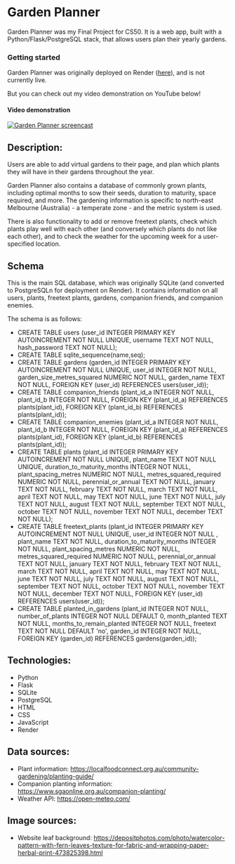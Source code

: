 # Garden Planner
Garden Planner was my Final Project for CS50. It is a web app, built with a Python/Flask/PostgreSQL stack, that allows users plan their yearly gardens. 

### Getting started
Garden Planner was originally deployed on Render ([here](https://garden-planner-2spe.onrender.com/)), and is not currently live.  

But you can check out my video demonstration on YouTube below! 

#### Video demonstration
[![Garden Planner screencast](https://img.youtube.com/vi/4ROhMB_EX68/0.jpg)](https://www.youtube.com/watch?v=4ROhMB_EX68)

## Description:
Users are able to add virtual gardens to their page, and plan which plants they will have in their gardens throughout the year.

Garden Planner also contains a database of commonly grown plants, including optimal months to sow their seeds, duration to maturity, space required, and more. The gardening information is specific to north-east Melbourne (Australia) - a temperate zone - and the metric system is used.

There is also functionality to add or remove freetext plants, check which plants play well with each other (and conversely which plants do not like each other), and to check the weather for the upcoming week for a user-specified location.

## Schema
This is the main SQL database, which was originally SQLite (and converted to PostgreSQLn for deployment on Render). It contains information on all users, plants, freetext plants, gardens, companion friends, and companion enemies.

The schema is as follows:
- CREATE TABLE users (user_id INTEGER PRIMARY KEY AUTOINCREMENT NOT NULL UNIQUE, username TEXT NOT NULL, hash_password TEXT NOT NULL);
- CREATE TABLE sqlite_sequence(name,seq);
- CREATE TABLE gardens (garden_id INTEGER PRIMARY KEY AUTOINCREMENT NOT NULL UNIQUE, user_id INTEGER NOT NULL, garden_size_metres_squared NUMERIC NOT NULL, garden_name TEXT NOT NULL, FOREIGN KEY (user_id) REFERENCES users(user_id));
- CREATE TABLE companion_friends (plant_id_a INTEGER NOT NULL, plant_id_b INTEGER NOT NULL, FOREIGN KEY (plant_id_a) REFERENCES plants(plant_id), FOREIGN KEY (plant_id_b) REFERENCES plants(plant_id));
- CREATE TABLE companion_enemies (plant_id_a INTEGER NOT NULL, plant_id_b INTEGER NOT NULL, FOREIGN KEY (plant_id_a) REFERENCES plants(plant_id), FOREIGN KEY (plant_id_b) REFERENCES plants(plant_id));
- CREATE TABLE plants (plant_id INTEGER PRIMARY KEY AUTOINCREMENT NOT NULL UNIQUE, plant_name TEXT NOT NULL UNIQUE, duration_to_maturity_months INTEGER NOT NULL, plant_spacing_metres NUMERIC NOT NULL, metres_squared_required NUMERIC NOT NULL, perennial_or_annual TEXT NOT NULL, january TEXT NOT NULL, february TEXT NOT NULL, march TEXT NOT NULL, april TEXT NOT NULL, may TEXT NOT NULL, june TEXT NOT NULL, july TEXT NOT NULL, august TEXT NOT NULL, september TEXT NOT NULL, october TEXT NOT NULL, november TEXT NOT NULL, december TEXT NOT NULL);
- CREATE TABLE freetext_plants (plant_id INTEGER PRIMARY KEY AUTOINCREMENT NOT NULL UNIQUE, user_id INTEGER NOT NULL , plant_name TEXT NOT NULL, duration_to_maturity_months INTEGER NOT NULL, plant_spacing_metres NUMERIC NOT NULL, metres_squared_required NUMERIC NOT NULL, perennial_or_annual TEXT NOT NULL, january TEXT NOT NULL, february TEXT NOT NULL, march TEXT NOT NULL, april TEXT NOT NULL, may TEXT NOT NULL, june TEXT NOT NULL, july TEXT NOT NULL, august TEXT NOT NULL, september TEXT NOT NULL, october TEXT NOT NULL, november TEXT NOT NULL, december TEXT NOT NULL, FOREIGN KEY (user_id) REFERENCES users(user_id));
- CREATE TABLE planted_in_gardens (plant_id INTEGER NOT NULL, number_of_plants INTEGER NOT NULL DEFAULT 0, month_planted TEXT NOT NULL, months_to_remain_planted INTEGER NOT NULL, freetext TEXT NOT NULL DEFAULT 'no', garden_id INTEGER NOT NULL, FOREIGN KEY (garden_id) REFERENCES gardens(garden_id));

## Technologies:
- Python 
- Flask 
- SQLite
- PostgreSQL 
- HTML
- CSS
- JavaScript
- Render

## Data sources:
- Plant information: https://localfoodconnect.org.au/community-gardening/planting-guide/
- Companion planting information: https://www.sgaonline.org.au/companion-planting/
- Weather API: https://open-meteo.com/

## Image sources:
- Website leaf background: https://depositphotos.com/photo/watercolor-pattern-with-fern-leaves-texture-for-fabric-and-wrapping-paper-herbal-print-473825398.html